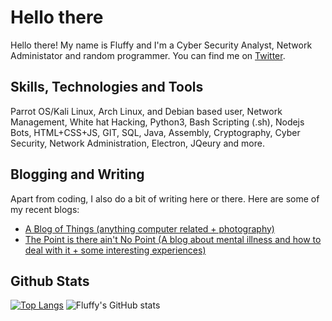 # Hello there

Hello there! My name is Fluffy and I'm a Cyber Security Analyst, Network Administator and random programmer. You can find me on [Twitter](https://twitter.com/FluffySnowmanYT).

## Skills, Technologies and Tools

Parrot OS/Kali Linux, Arch Linux, and Debian based user, Network Management, White hat Hacking, Python3, Bash Scripting (.sh), Nodejs Bots, HTML+CSS+JS, GIT, SQL, Java, Assembly, Cryptography, Cyber Security, Network Administration, Electron, JQeury and more.

## Blogging and Writing

Apart from coding, I also do a bit of writing here or there. Here are some of my recent blogs: 

- [A Blog of Things (anything computer related + photography)](https://fluffysnowman.github.io)
- [The Point is there ain't No Point (A blog about mental illness and how to deal with it + some interesting experiences)](https://thatoneschizo.blogspot.com)

## Github Stats

[![Top Langs](https://github-readme-stats.vercel.app/api/top-langs/?username=FluffySnowman)](https://github.com/anuraghazra/github-readme-stats) ![Fluffy's GitHub stats](https://github-readme-stats.vercel.app/api?username=FLuffySnowman&show_icons=true&theme=radical)
